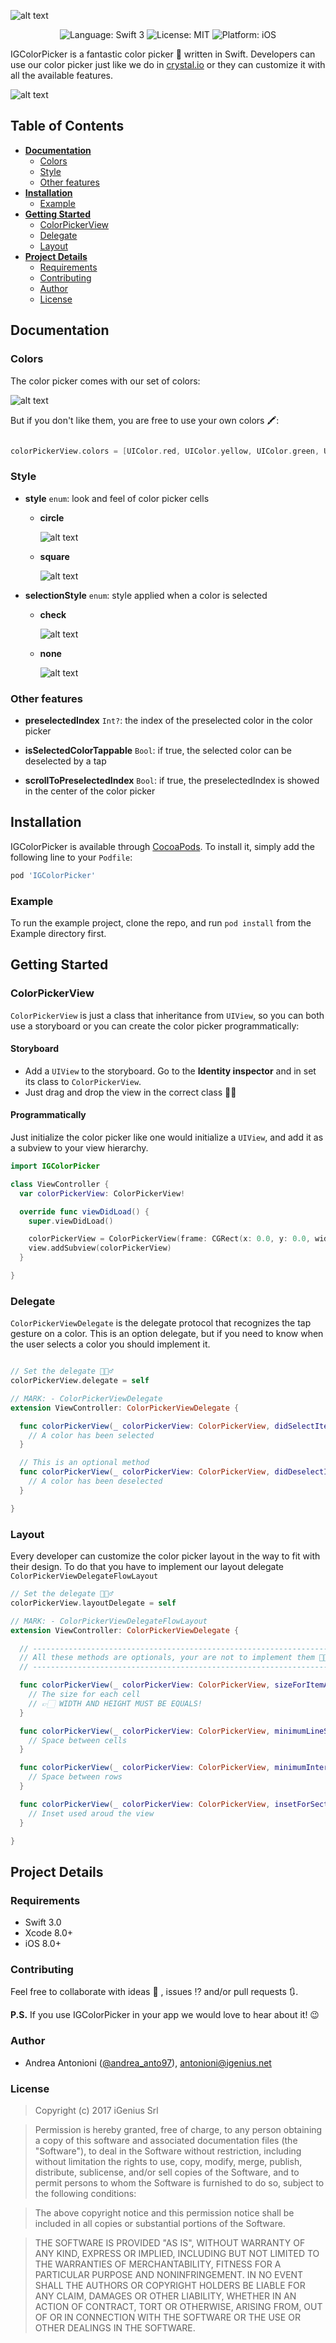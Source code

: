 ![alt text](/Resources/Logo.png "IGColorPicker")

<p align="center">
<img src="https://img.shields.io/badge/language-swift%203-orange.svg" alt="Language: Swift 3">
<img src="https://img.shields.io/badge/license-MIT-000000.svg" alt="License: MIT">
<img src="https://img.shields.io/badge/platform-iOS-blue.svg" alt="Platform: iOS">
</p>

IGColorPicker is a fantastic color picker 🎨 written in Swift. Developers can use our color picker just like we do in [crystal.io](https://crystal.io) or they can customize it with all the available features.

![alt text](/Resources/wall-examples.png "Examples")

## Table of Contents
* [**Documentation**](#documentation)
  * [Colors](#colors)
  * [Style](#style)
  * [Other features](#other-features)
* [**Installation**](#installation)
  * [Example](#example)
* [**Getting Started**](#getting-started)
  * [ColorPickerView](#colorpickerview)
  * [Delegate](#delegate)
  * [Layout](#layout)
* [**Project Details**](#project-details)
  * [Requirements](#requirements)
  * [Contributing](#contributing)
  * [Author](#author)
  * [License](#license)

## Documentation
### Colors
The color picker comes with our set of colors:

![alt text](/Resources/Palette.png "Color Palette")

But if you don't like them, you are free to use your own colors 🖍:
```swift

colorPickerView.colors = [UIColor.red, UIColor.yellow, UIColor.green, UIColor.black]

```

### Style
* **style** ```enum```: look and feel of color picker cells
  * **circle**

    ![alt text](/Resources/Circle.png "Circle style")

  * **square**

    ![alt text](/Resources/Square.png "Square style")

* **selectionStyle** ```enum```: style applied when a color is selected
  * **check**

    ![alt text](/Resources/Check.png "Check selection style")

  * **none**

    ![alt text](/Resources/None.png "None selection style")

### Other features
* **preselectedIndex** ```Int?```: the index of the preselected color in the color picker

* **isSelectedColorTappable** ```Bool```: if true, the selected color can be deselected by a tap

* **scrollToPreselectedIndex** ```Bool```: if true, the preselectedIndex is showed in the center of the color picker


## Installation

IGColorPicker is available through [CocoaPods](http://cocoapods.org). To install
it, simply add the following line to your `Podfile`:

```ruby
pod 'IGColorPicker'
```
### Example

To run the example project, clone the repo, and run `pod install` from the Example directory first.

## Getting Started
### ColorPickerView

`ColorPickerView` is just a class that inheritance from `UIView`, so you can both use a storyboard or you can create the color picker programmatically:

#### Storyboard
* Add a `UIView` to the storyboard. Go to the **Identity inspector** and in set its class to `ColorPickerView`.
* Just drag and drop the view in the correct class  🤙🏻

#### Programmatically
Just initialize the color picker like one would initialize a `UIView`, and add it as a subview to your view hierarchy.

```swift
import IGColorPicker

class ViewController {
  var colorPickerView: ColorPickerView!

  override func viewDidLoad() {
    super.viewDidLoad()

    colorPickerView = ColorPickerView(frame: CGRect(x: 0.0, y: 0.0, width: widthSize, height: heightSize)
    view.addSubview(colorPickerView)
  }

}

```

### Delegate
`ColorPickerViewDelegate` is the delegate protocol that recognizes the tap gesture on a color. This is an option delegate, but if you need to know when the user selects a color you should implement it.

```swift

// Set the delegate 🙋🏻‍♂️
colorPickerView.delegate = self

// MARK: - ColorPickerViewDelegate
extension ViewController: ColorPickerViewDelegate {

  func colorPickerView(_ colorPickerView: ColorPickerView, didSelectItemAt indexPath: IndexPath) {
    // A color has been selected
  }

  // This is an optional method
  func colorPickerView(_ colorPickerView: ColorPickerView, didDeselectItemAt indexPath: IndexPath) {
    // A color has been deselected
  }

}

```

### Layout

Every developer can customize the color picker layout in the way to fit with their design. To do that you have to implement our layout delegate `ColorPickerViewDelegateFlowLayout`

```swift
// Set the delegate 🙋🏻‍♂️
colorPickerView.layoutDelegate = self

// MARK: - ColorPickerViewDelegateFlowLayout
extension ViewController: ColorPickerViewDelegate {

  // ------------------------------------------------------------------
  // All these methods are optionals, your are not to implement them 🖖🏻
  // ------------------------------------------------------------------

  func colorPickerView(_ colorPickerView: ColorPickerView, sizeForItemAt indexPath: IndexPath) -> CGSize {
    // The size for each cell
    // 👉🏻 WIDTH AND HEIGHT MUST BE EQUALS!
  }

  func colorPickerView(_ colorPickerView: ColorPickerView, minimumLineSpacingForSectionAt section: Int) -> CGFloat {
    // Space between cells
  }

  func colorPickerView(_ colorPickerView: ColorPickerView, minimumInteritemSpacingForSectionAt section: Int) -> CGFloat {
    // Space between rows
  }

  func colorPickerView(_ colorPickerView: ColorPickerView, insetForSectionAt section: Int) -> UIEdgeInsets {
    // Inset used aroud the view
  }

}

```

## Project Details

### Requirements
* Swift 3.0
* Xcode 8.0+
* iOS 8.0+

### Contributing
Feel free to collaborate with ideas 💭 , issues ⁉️ and/or pull requests 🔃.

**P.S.** If you use IGColorPicker in your app we would love to hear about it! 😉

### Author

* Andrea Antonioni ([@andrea_anto97](https://twitter.com/andrea_anto97)), antonioni@igenius.net 

### License

> Copyright (c) 2017 iGenius Srl

> Permission is hereby granted, free of charge, to any person obtaining a copy
> of this software and associated documentation files (the "Software"), to deal
> in the Software without restriction, including without limitation the rights
> to use, copy, modify, merge, publish, distribute, sublicense, and/or sell
> copies of the Software, and to permit persons to whom the Software is
> furnished to do so, subject to the following conditions:

> The above copyright notice and this permission notice shall be included in
> all copies or substantial portions of the Software.

> THE SOFTWARE IS PROVIDED "AS IS", WITHOUT WARRANTY OF ANY KIND, EXPRESS OR
> IMPLIED, INCLUDING BUT NOT LIMITED TO THE WARRANTIES OF MERCHANTABILITY,
> FITNESS FOR A PARTICULAR PURPOSE AND NONINFRINGEMENT. IN NO EVENT SHALL THE
> AUTHORS OR COPYRIGHT HOLDERS BE LIABLE FOR ANY CLAIM, DAMAGES OR OTHER
> LIABILITY, WHETHER IN AN ACTION OF CONTRACT, TORT OR OTHERWISE, ARISING FROM,
> OUT OF OR IN CONNECTION WITH THE SOFTWARE OR THE USE OR OTHER DEALINGS IN
> THE SOFTWARE.
